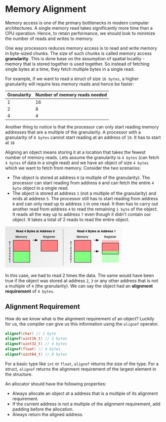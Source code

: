 # Memory Alignment
Memory access is one of the primary bottlenecks in modern computer architectures. A single memory read takes significantly more time than a CPU operation. Hence, to retain performance, we should look to minimize the number of reads and writes to memory.

One way processors reduces memory access is to read and write memory in byte-sized chunks. The size of such chunks is called memory access **granularity**. This is done base on the assumption of spatial locality - memory that is stored together is used together. So instead of fetching single bytes at a time, they fetch multiple bytes in a single read. 

For example, if we want to read a struct of size `16 bytes`, a higher granularity will require less memory reads and hence be faster:

| Granularity | Number of memory reads needed|
|---|----|
| 1 | 16 |
| 2 | 8  |
| 4 | 4  |

Another thing to notice is that the processor can only start reading memory addresses that are a multiple of the granularity. A processor with a granularity of `8 bytes` cannot start reading at an address of `19`. It has to start at `16`

Aligning an object means storing it at a location that takes the fewest number of memory reads. Lets assume the granularity is `4 bytes` (can fetch `4 bytes` of data in a single read) and we have an object of size `4 bytes` which we want to fetch from memory. Consider the two scenarios: 
- The object is stored at address `0` (a multiple of the granularity). The processor can start reading from address `0` and can fetch the entire `4 byte` object in a single read.
- The object is stored at address `1` (not a multiple of the granularity) and ends at address `5`. The processor still has to start reading from address `0` and can only read up to address `3` in one read. It then has to carry out another read from address `4` to read the remaining `1 byte` of the object. It reads all the way up to address `7` even though it didn't contain our object. It takes a total of 2 reads to read the entire object.

![Memory Read](./Assets/1.jpg "")

In this case, we had to read 2 times the data. The same would have been true if the object was stored at address `2`, `3` or any other address that is not a multiple of `4` (the granularity). We can say the object had an **alignment requirement** of `4 bytes`.

## Alignment Requirement
How do we know what is the alignment requirement of an object? Luckily for us, the compiler can give us this information using the `alignof` operator.
    
```c++
alignof(char) // 1 byte
alignof(uint16_t) // 2 bytes
alignof(uint32_t) // 4 bytes
alignof(float) // 4 bytes
alignof(uint64_t) // 8 bytes
```
For a basic type like `int` or `float`, `alignof` returns the size of the type. For a struct, `alignof` returns the alignment requirement of the largest element in the structure.

An allocator should have the following properties:
- Always allocate an object at a address that is a multiple of its alignment requirement.
- If the current address is not a multiple of the alignment requirement, add padding before the allocation.
- Always return the aligned address.




